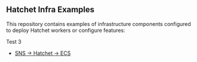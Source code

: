 ## Hatchet Infra Examples

This repository contains examples of infrastructure components configured to deploy Hatchet workers or configure features:

Test 3

- [SNS -> Hatchet -> ECS](./sns-ecs-example/)
